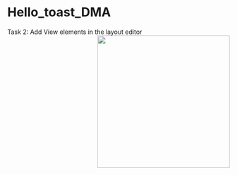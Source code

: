# Hello_toast_DMA
Task 2: Add View elements in the layout editor
<img src="![Hello Task 2](https://user-images.githubusercontent.com/47654039/111598226-18f03780-87f7-11eb-9d48-3345f14900b2.gif)" width=300 align=right>


